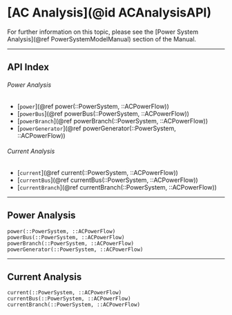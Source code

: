 # [AC Analysis](@id ACAnalysisAPI)

For further information on this topic, please see the [Power System Analysis](@ref PowerSystemModelManual) section of the Manual.

---

## API Index

###### Power Analysis
* [`power`](@ref power(::PowerSystem, ::ACPowerFlow))
* [`powerBus`](@ref powerBus(::PowerSystem, ::ACPowerFlow))
* [`powerBranch`](@ref powerBranch(::PowerSystem, ::ACPowerFlow))
* [`powerGenerator`](@ref powerGenerator(::PowerSystem, ::ACPowerFlow))

###### Current Analysis
* [`current`](@ref current(::PowerSystem, ::ACPowerFlow))
* [`currentBus`](@ref currentBus(::PowerSystem, ::ACPowerFlow))
* [`currentBranch`](@ref currentBranch(::PowerSystem, ::ACPowerFlow))


---

## Power Analysis
```@docs
power(::PowerSystem, ::ACPowerFlow)
powerBus(::PowerSystem, ::ACPowerFlow)
powerBranch(::PowerSystem, ::ACPowerFlow)
powerGenerator(::PowerSystem, ::ACPowerFlow)
```

---

## Current Analysis
```@docs
current(::PowerSystem, ::ACPowerFlow)
currentBus(::PowerSystem, ::ACPowerFlow)
currentBranch(::PowerSystem, ::ACPowerFlow)
```